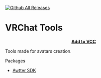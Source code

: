 [![Github All Releases](https://img.shields.io/github/downloads/Killers0992/VRChatTools/total.svg)]()
# VRChat Tools

<p align="center">
<b><a href="https://killers0992.github.io/AwtterSDK">Add to VCC</a></b>
</p>

Tools made for avatars creation.

Packages
 - [Awtter SDK](https://github.com/Killers0992/AwtterSDK)


